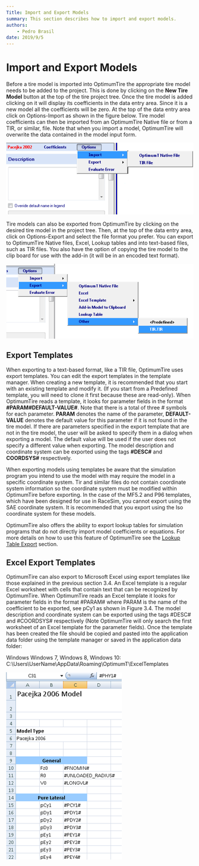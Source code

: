 ```yaml
---
Title: Import and Export Models
summary: This section describes how to import and export models.
authors:
    - Pedro Brasil   
date: 2019/9/5
---
```


# Import and Export Models

Before a tire model is imported into OptimumTire the appropriate tire model needs to be added to the project. This is done by clicking on the __New Tire Model__ button at the top of the tire project tree. Once the tire model is added clicking on it will display its coefficients in the data entry area. Since it is a new model all the coefficients will be zero. At the top of the data entry area click on Options-Import as shown in the figure below. Tire model coefficients can then be imported from an OptimumTire Native file or from a TIR, or similar, file. Note that when you import a model, OptimumTire will overwrite the data contained in the model input form.

![Import Tire Model](../img/4_Tire_Models/4_B_import_tire_model.png)

Tire models can also be exported from OptimumTire by clicking on the desired tire model in the project tree. Then, at the top of the data entry area, click on Options-Export and select the file format you prefer. You can export to OptimumTire Native files, Excel, Lookup tables and into text-based files, such as TIR files. You also have the option of copying the tire model to the clip board for use with the add-in (it will be in an encoded text format).

![Export Tire Model](../img/4_Tire_Models/4_B_export_tire_model.png)

## Export Templates

When exporting to a text-based format, like a TIR file, OptimumTire uses export templates. You can edit the export templates in the template manager. When creating a new template, it is recommended that you start with an existing template and modify it. (If you start from a Predefined template, you will need to clone it first because these are read-only). When OptimumTire reads a template, it looks for parameter fields in the format __#PARAM#DEFAULT-VALUE#__. Note that there is a total of three # symbols for each parameter. __PARAM__ denotes the name of the parameter, __DEFAULT-VALUE__ denotes the default value for this parameter if it is not found in the tire model. If there are parameters specified in the export template that are not in the tire model, the user will be asked to specify them in a dialog when exporting a model. The default value will be used if the user does not specify a different value when exporting. The model description and coordinate system can be exported using the tags __#DESC#__ and __COORDSYS#__ respectively.

When exporting models using templates be aware that the simulation program you intend to use the model with may require the model in a specific coordinate system. Tir and similar files do not contain coordinate system information so the coordinate system must be modified within OptimumTire before exporting. In the case of the MF5.2 and P96 templates, which have been designed for use in RaceSim, you cannot export using the SAE coordinate system. It is recommended that you export using the Iso coordinate system for these models. 

OptimumTire also offers the ability to export lookup tables for simulation programs that do not directly import model coefficients or equations. For more details on how to use this feature of OptimumTire see the [Lookup Table Export](../7_Additional_Features/E_Lookup_Table_Export.md) section.

## Excel Export Templates

OptimumTire can also export to Microsoft Excel using export templates like those explained in the previous section 3.4. An Excel template is a regular Excel worksheet with cells that contain text that can be recognized by OptimumTire. When OptimumTire reads an Excel template it looks for parameter fields in the format #PARAM# where PARAM is the name of the coefficient to be exported, see pCy1 as shown in Figure 3.4. The model description and coordinate system can be exported using the tags #DESC# and #COORDSYS# respectively (Note OptimumTire will only search the first worksheet of an Excel template for the parameter fields). Once the template has been created the file should be copied and pasted into the application data folder using the template manager or saved in the application data folder:

Windows Windows 7, Windows 8, Windows 10:
C:\Users\UserName\AppData\Roaming\OptimumT\ExcelTemplates

![Example Excel Export Template](../img/4_Tire_Models/4_B_example_export_excel_template.png)